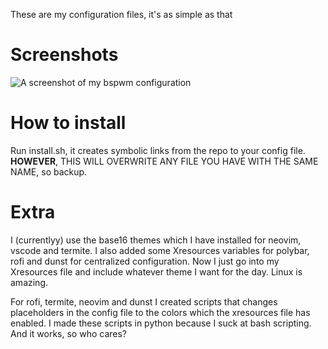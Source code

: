 These are my configuration files, it's as simple as that

# Screenshots
![A screenshot of my bspwm configuration](https://github.com/SenorCornflake/dotfiles/blob/master/scrot.png "Screenshot")

# How to install
Run install.sh, it creates symbolic links from the repo to your config file. **HOWEVER**, THIS WILL OVERWRITE ANY FILE YOU HAVE WITH THE SAME NAME, so backup.

# Extra
I (currentlyy) use the base16 themes which I have installed for neovim, vscode and termite. I also added some Xresources variables for polybar, rofi and dunst for centralized configuration. Now I just go into my Xresources file and include whatever theme I want for the day. Linux is amazing.

For rofi, termite, neovim and dunst I created scripts that changes placeholders in the config file to the colors which the xresources file has enabled. I made these scripts in python because I suck at bash scripting. And it works, so who cares?
